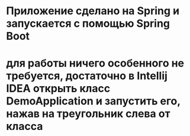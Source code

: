 # Приложение сделано на Spring и запускается с помощью Spring Boot

# для работы ничего особенного не требуется, достаточно в Intellij IDEA открыть класс DemoApplication и запустить его, нажав на треугольник слева от класса

